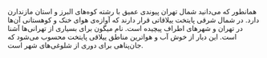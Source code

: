 همانطور که می‌دانید شمال تهران پیوندی عمیق با رشته کوه‌های البرز و استان مازندارن دارد. در شمال شرقی پایتخت ییلاقاتی قرار دارند که آوازه‌ی هوای خنک و کوهستانی آن‌ها در تهران و شهرهای اطراف پیچیده است. نام میگون برای بسیاری از تهرانی‌ها آشنا است. این دیار از خوش آب و هواترین مناطق ییلاقی پایتخت محسوب می‌شود که جان‌پناهی برای دوری از شلوغی‌های شهر است.
